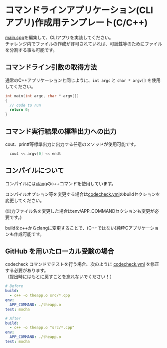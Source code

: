 # コマンドラインアプリケーション(CLI アプリ)作成用テンプレート(C/C++)

[main.cpp](src/main.cpp)を編集して、CLIアプリを実装してください。  
チャレンジ内でファイルの作成が許可されていれば、可読性等のためにファイルを分割する事も可能です。

## コマンドライン引数の取得方法
通常のC++アプリケーションと同じように、`int argc` と `char * argv[]` を使用してください。

```cpp
int main(int argc, char * argv[])
{
  // code to run
  return 0;
}
```

## コマンド実行結果の標準出力への出力
cout、printf等標準出力に出力する任意のメソッドが使用可能です。

``` c++
  cout << argv[0] << endl
```

## コンパイルについて
コンパイルには[clang](http://clang.llvm.org/)のc++コマンドを使用しています。

コンパイルオプション等を変更する場合は[codecheck.yml](codecheck.yml)のbuildセクションを変更してください。

(出力ファイル名を変更した場合はenv/APP_COMMANDセクションも変更が必要です。)

buildをc++からclangに変更することで、(C++ではない)純粋Cアプリケーションも作成可能です。

## GitHub を用いたローカル受験の場合
codecheck コマンドでテストを行う場合、次のように [codecheck.yml](codecheck.yml) を修正する必要があります。  
（提出時にはもとに戻すことを忘れないでください！）

```yaml
# Before
build:
  - c++ -o theapp.o src/*.cpp
env:
  APP_COMMAND: ./theapp.o
test: mocha
```

```yaml
# After
build:
  - c++ -o theapp.o "src/*.cpp"
env:
  APP_COMMAND: ./theapp.o
test: mocha
```
